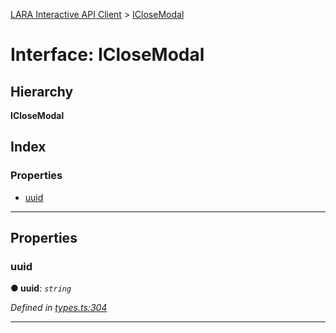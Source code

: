 [LARA Interactive API Client](../README.md) > [ICloseModal](../interfaces/iclosemodal.md)

# Interface: ICloseModal

## Hierarchy

**ICloseModal**

## Index

### Properties

* [uuid](iclosemodal.md#uuid)

---

## Properties

<a id="uuid"></a>

###  uuid

**● uuid**: *`string`*

*Defined in [types.ts:304](../../../lara-typescript/src/interactive-api-client/types.ts#L304)*

___


